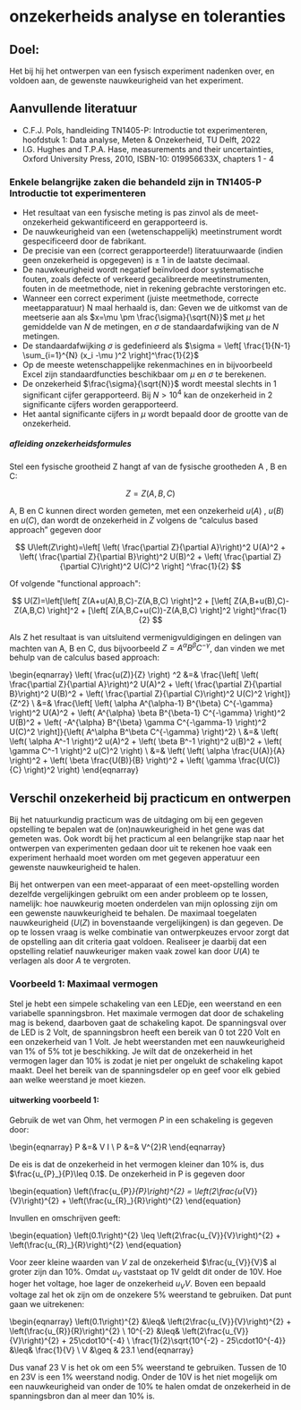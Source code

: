 # onzekerheids analyse en toleranties

## Doel:
Het bij hij het ontwerpen van een fysisch experiment nadenken over, en voldoen aan, de
gewenste nauwkeurigheid van het experiment.

## Aanvullende literatuur
* C.F.J. Pols, handleiding TN1405-P: Introductie tot experimenteren, hoofdstuk 1: Data analyse, Meten &
Onzekerheid, TU Delft, 2022
* I.G. Hughes and T.P.A. Hase, measurements and their uncertainties, Oxford University Press, 2010,
ISBN-10: 019956633X, chapters 1 - 4

### Enkele belangrijke zaken die behandeld zijn in TN1405-P Introductie tot experimenteren
* Het resultaat van een fysische meting is pas zinvol als de meet-onzekerheid gekwantificeerd en
gerapporteerd is.
* De nauwkeurigheid van een (wetenschappelijk) meetinstrument wordt gespecificeerd door de
fabrikant.
* De precisie van een (correct gerapporteerde!) literatuurwaarde (indien geen onzekerheid is
opgegeven) is $\pm$ 1 in de laatste decimaal.
* De nauwkeurigheid wordt negatief beïnvloed door systematische fouten, zoals defecte of verkeerd
gecalibreerde meetinstrumenten, fouten in de meetmethode, niet in rekening gebrachte verstoringen
etc.
* Wanneer een correct experiment (juiste meetmethode, correcte meetapparatuur) N maal herhaald is,
dan: Geven we de uitkomst van de meetserie aan als $x=\mu \pm \frac{\sigma}{\sqrt{N}}$ met $\mu$ het gemiddelde van $N$ de metingen, en $\sigma$ de standaardafwijking van de $N$ metingen.
* De standaardafwijking $\sigma$ is gedefinieerd als $\sigma = \left[ \frac{1}{N-1} \sum_{i=1}^{N} (x_i -\mu )^2  \right]^\frac{1}{2}$
* Op de meeste wetenschappelijke rekenmachines en in bijvoorbeeld Excel zijn standaardfuncties
beschikbaar om $\mu$ en $\sigma$ te berekenen.
* De onzekerheid $\frac{\sigma}{\sqrt{N}}$ wordt meestal slechts in 1 significant cijfer gerapporteerd. Bij $N>10^4$ kan de onzekerheid in 2 significante cijfers worden gerapporteerd.
* Het aantal significante cijfers in $\mu$ wordt bepaald door de grootte van de onzekerheid.

##### afleiding onzekerheidsformules
Stel een fysische grootheid Z hangt af van de fysische grootheden A , B en C: 

$$
Z=Z\left(A,B,C\right)
$$

A, B en C kunnen direct worden gemeten, met een onzekerheid $u(A)$ , $u(B)$ en $u\left(C\right)$, dan wordt de onzekerheid in $Z$ volgens de “calculus based approach” gegeven door

$$
U\left(Z\right)=\left[ \left( \frac{\partial Z}{\partial A}\right)^2 U(A)^2 + \left( \frac{\partial Z}{\partial B}\right)^2 U(B)^2 + \left( \frac{\partial Z}{\partial C}\right)^2 U(C)^2 \right] ^\frac{1}{2}
$$

Of volgende "functional approach":

$$
U(Z)=\left[\left[ Z(A+u(A),B,C)-Z(A,B,C) \right]^2 + [\left[ Z(A,B+u(B),C)-Z(A,B,C) \right]^2 + [\left[ Z(A,B,C+u(C))-Z(A,B,C) \right]^2 \right]^\frac{1}{2}
$$

Als Z het resultaat is van uitsluitend vermenigvuldigingen en delingen van machten van A, B en C, dus bijvoorbeeld $Z = A^\alpha B^\beta C^{-\gamma}$, dan vinden we met behulp van de calculus based approach:


\begin{eqnarray}
\left( \frac{u(Z)}{Z} \right) ^2 &=& \frac{\left[ \left( \frac{\partial Z}{\partial A}\right)^2 U(A)^2 + \left( \frac{\partial Z}{\partial B}\right)^2 U(B)^2 + \left( \frac{\partial Z}{\partial C}\right)^2 U(C)^2 \right]}{Z^2}
\\
&=& \frac{\left[ \left( \alpha A^{\alpha-1} B^{\beta} C^{-\gamma} \right)^2 U(A)^2 + \left(  A^{\alpha} \beta B^{\beta-1} C^{-\gamma} \right)^2 U(B)^2  +  \left( -A^{\alpha} B^{\beta} \gamma C^{-\gamma-1} \right)^2 U(C)^2 \right]}{\left( A^\alpha B^\beta C^{-\gamma} \right)^2}
\\
&=& \left( \left( \alpha A^-1 \right)^2 u(A)^2 + \left( \beta B^-1 \right)^2 u(B)^2 + \left( \gamma C^-1 \right)^2 u(C)^2 \right) 
\\
&=& \left( \left( \alpha \frac{U(A)}{A} \right)^2 +  \left( \beta \frac{U(B)}{B} \right)^2 +  \left( \gamma \frac{U(C)}{C} \right)^2 
\right) 
\end{eqnarray}


## Verschil onzekerheid bij practicum en ontwerpen
Bij het natuurkundig practicum was de uitdaging om bij een gegeven opstelling te bepalen wat de (on)nauwkeurigheid in het gene was dat gemeten was. Ook wordt bij het practicum al een belangrijke stap naar het ontwerpen van experimenten gedaan door uit te rekenen hoe vaak een experiment herhaald moet worden om met gegeven apperatuur een gewenste nauwkeurigheid te halen.

Bij het ontwerpen van een meet-apparaat of een meet-opstelling worden dezelfde vergelijkingen gebruikt om een ander probleem op te lossen, namelijk: hoe nauwkeurig moeten onderdelen van mijn oplossing zijn om een gewenste nauwkeurigheid te behalen. De maximaal toegelaten nauwkeurigheid ($U\left( Z\right)$ in bovenstaande vergelijkingen) is dan gegeven. De op te lossen vraag is welke combinatie van ontwerpkeuzes ervoor zorgt dat de opstelling aan dit criteria gaat voldoen. Realiseer je daarbij dat een opstelling relatief nauwkeuriger maken vaak zowel kan door $U\left( A\right)$ te verlagen als door $A$ te vergroten.

### Voorbeeld 1: Maximaal vermogen
Stel je hebt een simpele schakeling van een LEDje, een weerstand en een variabelle spanningsbron. Het maximale vermogen dat door de schakeling mag is bekend, daarboven gaat de schakeling kapot. De spanningsval over de LED is 2 Volt, de spanningsbron heeft een bereik van 0 tot 220 Volt en een onzekerheid van 1 Volt. Je hebt weerstanden met een nauwkeurigheid van 1% of 5% tot je beschikking. Je wilt dat de onzekerheid in het vermogen lager dan 10% is zodat je niet per ongelukt de schakeling kapot maakt. Deel het bereik van de spanningsdeler op en geef voor elk gebied aan welke weerstand je moet kiezen.

#### uitwerking voorbeeld 1:
Gebruik de wet van Ohm, het vermogen $P$ in een schakeling is gegeven door:

\begin{eqnarray}
P &=& V I
\\
P &=& V^{2}R
\end{eqnarray}

De eis is dat de onzekerheid in het vermogen kleiner dan 10% is, dus $\frac{u_{P}_}{P}\leq 0.1$. De onzekerheid in P is gegeven door

\begin{equation}
\left(\frac{u_{P}_}{P}\right)^{2} = \left(2\frac{u_{V}}{V}\right)^{2} + \left(\frac{u_{R}_}{R}\right)^{2}
\end{equation}

Invullen en omschrijven geeft:

\begin{equation}
\left(0.1\right)^{2} \leq \left(2\frac{u_{V}}{V}\right)^{2} + \left(\frac{u_{R}_}{R}\right)^{2}
\end{equation}

Voor zeer kleine waarden van $V$ zal de onzekerheid $\frac{u_{V}}{V}$ al groter zijn dan 10%. Omdat $u_{V}$ vaststaat op 1V geldt dit onder de 10V. Hoe hoger het voltage, hoe lager de onzekerheid $u_{V}{V}$. Boven een bepaald voltage zal het ok zijn om de onzekere 5% weerstand te gebruiken. Dat punt gaan we uitrekenen:

\begin{eqnarray}
\left(0.1\right)^{2} &\leq& \left(2\frac{u_{V}}{V}\right)^{2} + \left(\frac{u_{R}}{R}\right)^{2}
\\
10^{-2} &\leq& \left(2\frac{u_{V}}{V}\right)^{2} + 25\cdot10^{-4}
\\
\frac{1}{2}\sqrt{10^{-2} - 25\cdot10^{-4}} &\leq& \frac{1}{V}
\\
V &\geq & 23.1
\end{eqnarray}

Dus vanaf 23 V is het ok om een 5% weerstand te gebruiken. Tussen de 10 en 23V is een 1% weerstand nodig. Onder de 10V is het niet mogelijk om een nauwkeurigheid van onder de 10% te halen omdat de onzekerheid in de spanningsbron dan al meer dan 10% is.

